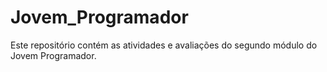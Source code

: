 # Jovem_Programador

Este repositório contém as atividades e avaliações do segundo módulo do Jovem Programador. 
